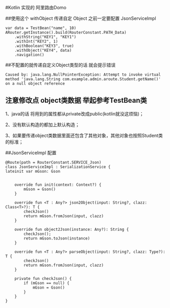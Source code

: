 #Kotlin 实现的 阿里路由Domo

##使用这个 withObject 传递自定 Object 之前一定要配置 JsonServiceImpl
    
    var data = TestBean("name", 10)
    ARouter.getInstance().build(RouterConstant.PATH_Data)
    	.withString("KEY1", "KEY1")
    	.withInt("KEY2", 1)
    	.withBoolean("KEY3", true)
    	.withObject("KEY4", data)
    	.navigation()

##不配置的就传递自定义Object类型的话 就会提示错误

    Caused by: java.lang.NullPointerException: Attempt to invoke virtual method 'java.lang.String com.example.admin.aroute.Student.getName()' on a null object reference

## 注意修改点 object类数据 举起参考TestBean类

1、java的话 将用到的属性都从private改成public(kotlin就没这烦恼)；

2、没有默认构造的都加上默认构造；

3、如果要传递object类数据里面还包含了其他对象，其他对象也按照Student类的标准；

##JsonServiceImpl 配置

    @Route(path = RouterConstant.SERVICE_Json)
    class JsonServiceImpl : SerializationService {
    lateinit var mGson: Gson
    

    	override fun init(context: Context?) {
    		mGson = Gson()
    	}
    
    	override fun <T : Any?> json2Object(input: String?, clazz: Class<T>?): T {
    		checkJson()
    		return mGson.fromJson(input, clazz)
    	}
    
    	override fun object2Json(instance: Any?): String {
    		checkJson();
    		return mGson.toJson(instance)
    	}
    
    	override fun <T : Any?> parseObject(input: String?, clazz: Type?): T {
    		checkJson()
    		return mGson.fromJson(input, clazz)
    	}
    
    	private fun checkJson() {
    		if (mGson == null) {
    			mGson = Gson()
    		}
    	}
    }
